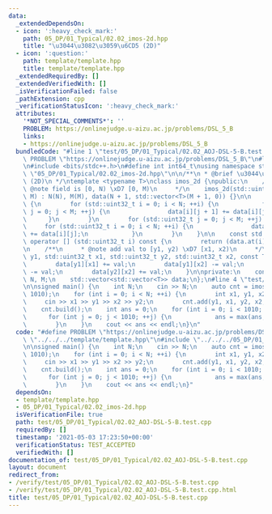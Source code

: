 ```yaml
---
data:
  _extendedDependsOn:
  - icon: ':heavy_check_mark:'
    path: 05_DP/01_Typical/02.02_imos-2d.hpp
    title: "\u3044\u3082\u3059\u6CD5 (2D)"
  - icon: ':question:'
    path: template/template.hpp
    title: template/template.hpp
  _extendedRequiredBy: []
  _extendedVerifiedWith: []
  _isVerificationFailed: false
  _pathExtension: cpp
  _verificationStatusIcon: ':heavy_check_mark:'
  attributes:
    '*NOT_SPECIAL_COMMENTS*': ''
    PROBLEM: https://onlinejudge.u-aizu.ac.jp/problems/DSL_5_B
    links:
    - https://onlinejudge.u-aizu.ac.jp/problems/DSL_5_B
  bundledCode: "#line 1 \"test/05_DP/01_Typical/02.02_AOJ-DSL-5-B.test.cpp\"\n#define\
    \ PROBLEM \"https://onlinejudge.u-aizu.ac.jp/problems/DSL_5_B\"\n#line 1 \"template/template.hpp\"\
    \n#include <bits/stdc++.h>\n#define int int64_t\nusing namespace std;\n#line 4\
    \ \"05_DP/01_Typical/02.02_imos-2d.hpp\"\n\n/**\n * @brief \u3044\u3082\u3059\u6CD5\
    \ (2D)\n */\ntemplate <typename T>\nclass imos_2d {\npublic:\n    /**\n     *\
    \ @note field is [0, N) \xD7 [0, M)\n     */\n    imos_2d(std::uint32_t N, std::uint32_t\
    \ M) : N(N), M(M), data(N + 1, std::vector<T>(M + 1, 0)) {}\n\n    void build()\
    \ {\n        for (std::uint32_t i = 0; i < N; ++i) {\n            for (std::uint32_t\
    \ j = 0; j < M; ++j) {\n                data[i][j + 1] += data[i][j];\n      \
    \      }\n        }\n        for (std::uint32_t j = 0; j < M; ++j) {\n       \
    \     for (std::uint32_t i = 0; i < N; ++i) {\n                data[i + 1][j]\
    \ += data[i][j];\n            }\n        }\n    }\n\n    const std::vector<T>&\
    \ operator [] (std::uint32_t i) const {\n        return (data.at(i));\n    }\n\
    \n    /**\n     * @note add val to [y1, y2) \xD7 [x1, x2)\n     */\n    void add(std::uint32_t\
    \ y1, std::uint32_t x1, std::uint32_t y2, std::uint32_t x2, const T& val) {\n\
    \        data[y1][x1] += val;\n        data[y1][x2] -= val;\n        data[y2][x1]\
    \ -= val;\n        data[y2][x2] += val;\n    }\n\nprivate:\n    const std::uint32_t\
    \ N, M;\n    std::vector<std::vector<T>> data;\n};\n#line 4 \"test/05_DP/01_Typical/02.02_AOJ-DSL-5-B.test.cpp\"\
    \n\nsigned main() {\n    int N;\n    cin >> N;\n    auto cnt = imos_2d<int>(1010,\
    \ 1010);\n    for (int i = 0; i < N; ++i) {\n        int x1, y1, x2, y2;\n   \
    \     cin >> x1 >> y1 >> x2 >> y2;\n        cnt.add(y1, x1, y2, x2, 1);\n    }\n\
    \    cnt.build();\n    int ans = 0;\n    for (int i = 0; i < 1010; ++i) {\n  \
    \      for (int j = 0; j < 1010; ++j) {\n            ans = max(ans, cnt[i][j]);\n\
    \        }\n    }\n    cout << ans << endl;\n}\n"
  code: "#define PROBLEM \"https://onlinejudge.u-aizu.ac.jp/problems/DSL_5_B\"\n#include\
    \ \"../../../template/template.hpp\"\n#include \"../../../05_DP/01_Typical/02.02_imos-2d.hpp\"\
    \n\nsigned main() {\n    int N;\n    cin >> N;\n    auto cnt = imos_2d<int>(1010,\
    \ 1010);\n    for (int i = 0; i < N; ++i) {\n        int x1, y1, x2, y2;\n   \
    \     cin >> x1 >> y1 >> x2 >> y2;\n        cnt.add(y1, x1, y2, x2, 1);\n    }\n\
    \    cnt.build();\n    int ans = 0;\n    for (int i = 0; i < 1010; ++i) {\n  \
    \      for (int j = 0; j < 1010; ++j) {\n            ans = max(ans, cnt[i][j]);\n\
    \        }\n    }\n    cout << ans << endl;\n}"
  dependsOn:
  - template/template.hpp
  - 05_DP/01_Typical/02.02_imos-2d.hpp
  isVerificationFile: true
  path: test/05_DP/01_Typical/02.02_AOJ-DSL-5-B.test.cpp
  requiredBy: []
  timestamp: '2021-05-03 17:23:50+00:00'
  verificationStatus: TEST_ACCEPTED
  verifiedWith: []
documentation_of: test/05_DP/01_Typical/02.02_AOJ-DSL-5-B.test.cpp
layout: document
redirect_from:
- /verify/test/05_DP/01_Typical/02.02_AOJ-DSL-5-B.test.cpp
- /verify/test/05_DP/01_Typical/02.02_AOJ-DSL-5-B.test.cpp.html
title: test/05_DP/01_Typical/02.02_AOJ-DSL-5-B.test.cpp
---
```

